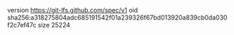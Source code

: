 version https://git-lfs.github.com/spec/v1
oid sha256:a318275804adc685191542f01a239326f67bd013920a839cb0da030f2c7ef47c
size 25224
